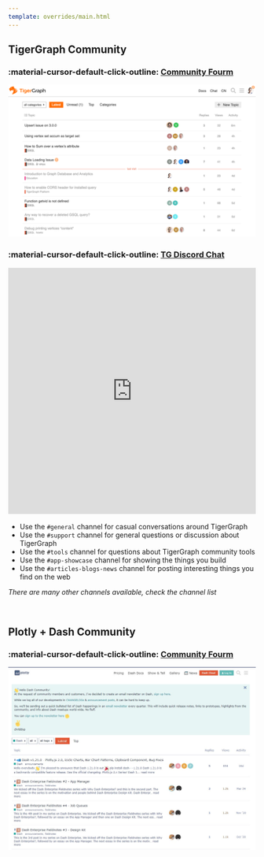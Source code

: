 ```yaml
---
template: overrides/main.html
---
```


## TigerGraph Community

### :material-cursor-default-click-outline: [**Community Fourm**](https://community.tigergraph.com)

![community1](assets/images/tg-community.png)

### :material-cursor-default-click-outline:  [**TG Discord Chat**](https://discord.gg/F2c9b9v)

<iframe src="https://discordapp.com/widget?id=640707678297128980&theme=dark" width="100%" height="500" allowtransparency="true" frameborder="0" sandbox="allow-popups allow-popups-to-escape-sandbox allow-same-origin allow-scripts"></iframe>

* Use the `#general` channel for casual conversations around TigerGraph
* Use the `#support` channel for general questions or discussion about TigerGraph
* Use the `#tools` channel for questions about TigerGraph community tools
* Use the `#app-showcase` channel for showing the things you build
* Use the `#articles-blogs-news` channel for posting interesting things you find on the web

*There are many other channels available, check the channel list*

&nbsp; &nbsp;

## Plotly + Dash Community

### :material-cursor-default-click-outline: [**Community Fourm**](https://community.plotly.com/c/dash/16)

![community2](assets/images/dash-community.jpg)

&nbsp; &nbsp;
